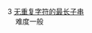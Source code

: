 3 [无重复字符的最长子串](https://leetcode.cn/problems/longest-substring-without-repeating-characters/)  
&nbsp;&nbsp;&nbsp;&nbsp;难度一般
